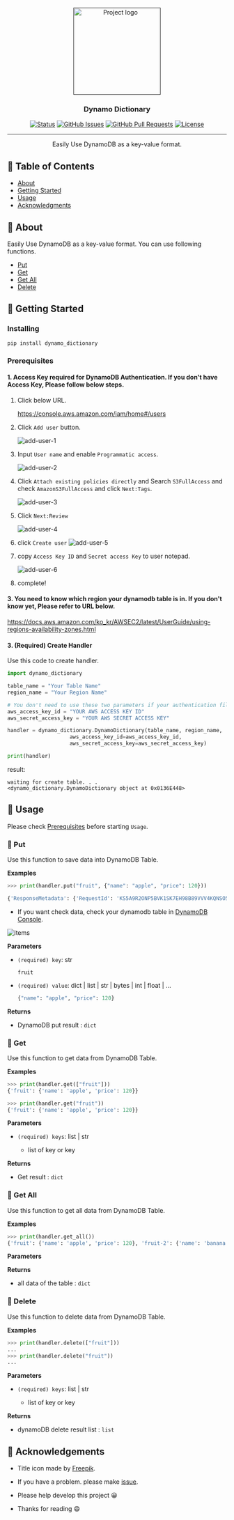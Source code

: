 <p align="center">
  <a href="" rel="noopener">
 <img width=200px height=200px src="./static/icon.png" alt="Project logo" ></a>
 <br>

</p>

<h3 align="center">Dynamo Dictionary</h3>

<div align="center">

[![Status](https://img.shields.io/badge/status-active-success.svg)]()
[![GitHub Issues](https://img.shields.io/github/issues/da-huin/dynamo_dictionary.svg)](https://github.com/kylelobo/The-Documentation-Compendium/issues)
[![GitHub Pull Requests](https://img.shields.io/github/issues-pr/da-huin/dynamo_dictionary.svg)](https://github.com/kylelobo/The-Documentation-Compendium/pulls)
[![License](https://img.shields.io/badge/license-MIT-blue.svg)](/LICENSE)

</div>

---

<p align="center"> Easily Use DynamoDB as a key-value format.
    <br> 
</p>

## 📝 Table of Contents

- [About](#about)
- [Getting Started](#getting_started)
- [Usage](#usage)
- [Acknowledgments](#acknowledgement)

## 🧐 About <a name = "about"></a>

Easily Use DynamoDB as a key-value format. You can use following functions.

* [Put](#put)
* [Get](#get)
* [Get All](#get_all)
* [Delete](#delete)

## 🏁 Getting Started <a name = "getting_started"></a>

### Installing

```
pip install dynamo_dictionary
```

<a name="prerequisites"></a>

### Prerequisites 

#### 1. Access Key required for DynamoDB Authentication. If you don't have Access Key, Please follow below steps.

1. Click below URL.

    https://console.aws.amazon.com/iam/home#/users

2. Click `Add user` button.

    ![add-user-1](./static/add-user-1.png)

3. Input `User name` and enable `Programmatic access`.

    ![add-user-2](./static/add-user-2.png)

4. Click `Attach existing policies directly` and Search `S3FullAccess` and check `AmazonS3FullAccess` and click `Next:Tags`.

    ![add-user-3](./static/add-user-3.png)

5. Click `Next:Review`

    ![add-user-4](./static/add-user-4.png)

6. click `Create user`
    ![add-user-5](./static/add-user-5.png)

7. copy `Access Key ID` and `Secret access Key` to user notepad.

    ![add-user-6](./static/add-user-6.png)

8. complete!

#### 3. You need to know which region your dynamodb table is in. If you don't know yet, Please refer to URL below.

https://docs.aws.amazon.com/ko_kr/AWSEC2/latest/UserGuide/using-regions-availability-zones.html

#### 3. (Required) Create Handler

Use this code to create handler.

```python
import dynamo_dictionary

table_name = "Your Table Name"
region_name = "Your Region Name"

# You don't need to use these two parameters if your authentication file is in ~/.aws/config.
aws_access_key_id = "YOUR AWS ACCESS KEY ID"
aws_secret_access_key = "YOUR AWS SECRET ACCESS KEY"

handler = dynamo_dictionary.DynamoDictionary(table_name, region_name,
                    aws_access_key_id=aws_access_key_id,
                    aws_secret_access_key=aws_secret_access_key)

print(handler)
```

result:
```
waiting for create table. . .
<dynamo_dictionary.DynamoDictionary object at 0x0136E448>
```

## 🎈 Usage <a name="usage"></a>

Please check [Prerequisites](#prerequisites) before starting `Usage`.

### 🌱 Put <a name="put"></a>

Use this function to save data into DynamoDB Table. 

**Examples**

```python
>>> print(handler.put("fruit", {"name": "apple", "price": 120}))

{'ResponseMetadata': {'RequestId': 'KS5A9R2ONP5BVK1SK7EH98B89VVV4KQNSO5AEMVJF66Q9ASUAAJG', 'HTTPStatusCode': 200, 'HTTPHeaders': {'server': 'Server', 'date': 'Thu, 06 Aug 2020 17:42:30 GMT', 'content-type': 'application/x-amz-json-1.0', 'content-length': '2', 'connection': 'keep-alive', 'x-amzn-requestid': 'KS5A9R2ONP5BVK1SK7EH98B89VVV4KQNSO5AEMVJF66Q9ASUAAJG', 'x-amz-crc32': '2745614147'}, 'RetryAttempts': 0}}
```

* If you want check data, check your dynamodb table in [DynamoDB Console](https://ap-northeast-2.console.aws.amazon.com/dynamodb/home?#tables:).

![items](./static/items.png)

**Parameters**

* `(required) key`: str

    ```
    fruit
    ```

* `(required) value`: dict | list | str | bytes | int | float | ...

    ```python
    {"name": "apple", "price": 120}
    ```

**Returns**

* DynamoDB put result : `dict`

### 🌱 Get <a name="get"></a>

Use this function to get data from DynamoDB Table. 

**Examples**

```python
>>> print(handler.get(["fruit"]))
{'fruit': {'name': 'apple', 'price': 120}}

>>> print(handler.get("fruit"))
{'fruit': {'name': 'apple', 'price': 120}}
```

**Parameters**

* `(required) keys`: list | str

    * list of key or key

**Returns**

* Get result : `dict`

### 🌱 Get All <a name="get_all"></a>

Use this function to get all data from DynamoDB Table. 

**Examples**

```python
>>> print(handler.get_all())
{'fruit': {'name': 'apple', 'price': 120}, 'fruit-2': {'name': 'banana', 'price': 121}}
```

**Parameters**

**Returns**

* all data of the table  : `dict`

### 🌱 Delete <a name="get"></a>

Use this function to delete data from DynamoDB Table. 

**Examples**

```python
>>> print(handler.delete(["fruit"]))
...
>>> print(handler.delete("fruit"))
...
```

**Parameters**

* `(required) keys`: list | str

    * list of key or key

**Returns**

* dynamoDB delete result list : `list`

## 🎉 Acknowledgements <a name = "acknowledgement"></a>

- Title icon made by [Freepik](https://www.flaticon.com/kr/authors/freepik).

- If you have a problem. please make [issue](https://github.com/da-huin/dynamo_dictionary/issues).

- Please help develop this project 😀

- Thanks for reading 😄
